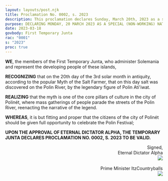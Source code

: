 ```yaml
---
layout: layouts/post.njk
title: Proclamation No. 0002, s. 2023
description: This proclamation declares Sunday, March 20th, 2023 as a special non-working holiday in the city of Polinét, Leeyland Territory.
purpose: DECLARING MONDAY, 20 MARCH 2023 AS A SPECIAL (NON-WORKING) NATIONAL HOLIDAY IN THE CITY OF POLINÉT.
date: 2023-03-18
govbody: First Temporary Junta
rac: "0001"
s: "2023"
proc: true
---
```


<p>
<b><span class="text-3xl font-bold">W</span>E</b>, the members of the First Temporary Junta, who administer Solemania and represent the developing people of these islands,

<b>RECOGNIZING</b> that on the 20th day of the 3rd solar month in antiquity, according to the popular Myth of the Salt Farmer, that on this day salt was discovered on the Polin River, by the legendary figure of Polin Ati'iwat.

<b>REALIZING</b> that the myth is one of the core pillars of culture in the city of Polinét, where mass gatherings of people parade the streets of the Polin River, reenacting the narrative of the legend. 

<b>WHEREAS</b>, it is but fitting and proper that the citizens of the city of Polinét should be given full opportunity to celebrate the Polin Festival;

<b>UPON THE APPROVAL OF ETERNAL DICTATOR ALPHA, THE TEMPORARY JUNTA DECLARES PROCLAMATION NO. 0002, S. 2023 TO BE VALID.</b>
</p>

<div class="grid" style="text-align:right;">
    Signed,
    <div class="block">
        Eternal Dictator Alpha<br>
        <img src="/assets/img/Alpha-sig.png" class="h-12 w-auto float-right block">
    </div>
    <br>
    <div class="block">
        Prime Minister ItzCountryballs<br>
        <img src="/assets/img/Itz-sig.png" class="h-12 w-auto float-right block">
    </div>
</div>